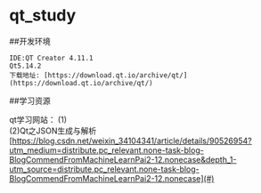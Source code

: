 # qt_study  
 
##开发环境  
``` 
IDE:QT Creator 4.11.1  
Qt5.14.2  
下载地址: [https://download.qt.io/archive/qt/](https://download.qt.io/archive/qt/)

```  
  
##学习资源 

qt学习网站： 
(1)[](http://c.biancheng.net/qt/)  
(2)Qt之JSON生成与解析  
  [https://blog.csdn.net/weixin_34104341/article/details/90526954?utm_medium=distribute.pc_relevant.none-task-blog-BlogCommendFromMachineLearnPai2-12.nonecase&depth_1-utm_source=distribute.pc_relevant.none-task-blog-BlogCommendFromMachineLearnPai2-12.nonecase](#)  

